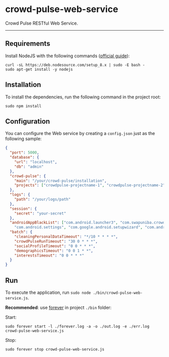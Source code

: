 crowd-pulse-web-service
=======================

Crowd Pulse RESTful Web Service.

-----------------------

## Requirements

Install NodeJS with the following commands ([official guide](https://nodejs.org/en/download/package-manager/#debian-and-ubuntu-based-linux-distributions)):

```
curl -sL https://deb.nodesource.com/setup_8.x | sudo -E bash -
sudo apt-get install -y nodejs
```

## Installation
To install the dependencies, run the following command in the project root:

```
sudo npm install
```

## Configuration

You can configure the Web service by creating a `config.json` just as the following sample:

```json
{
  "port": 5000,
  "database": {
    "url": "localhost",
    "db": "admin"
  },
  "crowd-pulse": {
    "main": "/your/crowd-pulse/installation",
    "projects": ["crowdpulse-projectname-1", "crowdpulse-projectname-2"]
  },
  "logs": {
    "path": "/your/logs/path"
  },
  "session": {
    "secret": "your-secret"
  },
  "androidAppBlackList": ["com.android.launcher3", "com.swapuniba.crowdpulse", "com.google.android.packageinstaller",
    "com.android.settings", "com.google.android.setupwizard", "com.android.systemui"],
  "batch": {
    "cleaningPersonalDataTimeout": "*/10 * * * *",
    "crowdPulseRunTimeout": "30 0 * * *",
    "socialProfileTimeout": "0 0 * * *",
    "demographicsTimeout": "0 0 1 * *",
    "interestsTimeout": "0 0 * * *"
  }
}
```

## Run

To execute the application, run `sudo node ./bin/crowd-pulse-web-service.js`.

**Recommended**: use [forever](https://www.npmjs.com/package/forever) in project `./bin` folder:

Start:
```
sudo forever start -l ./forever.log -a -o ./out.log -e ./err.log crowd-pulse-web-service.js
```

Stop:
```
sudo forever stop crowd-pulse-web-service.js
```